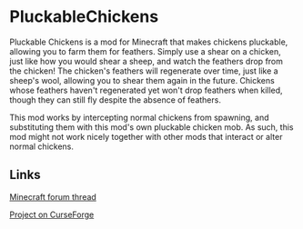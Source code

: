 PluckableChickens
=========

Pluckable Chickens is a mod for Minecraft that makes chickens pluckable, allowing you to farm them for feathers. Simply use a shear on a chicken, just like how you would shear a sheep, and watch the feathers drop from the chicken! The chicken's feathers will regenerate over time, just like a sheep's wool, allowing you to shear them again in the future. Chickens whose feathers haven't regenerated yet won't drop feathers when killed, though they can still fly despite the absence of feathers.

This mod works by intercepting normal chickens from spawning, and substituting them with this mod's own pluckable chicken mob. As such, this mod might not work nicely together with other mods that interact or alter normal chickens.

## Links
[Minecraft forum thread](http://www.minecraftforum.net/forums/mapping-and-modding/minecraft-mods/2710729)

[Project on CurseForge](http://mods.curse.com/mc-mods/minecraft/247491-pluckable-chickens) 
